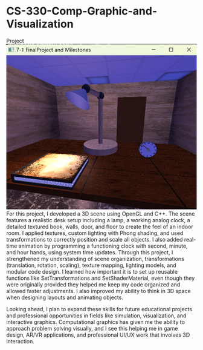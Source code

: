 # CS-330-Comp-Graphic-and-Visualization
Project
![My 3d Scene](./screenshot.png)
For this project, I developed a 3D scene using OpenGL and C++. The scene features a realistic desk setup including a lamp, a working analog clock, a detailed textured book, walls, door, and floor to create the feel of an indoor room. I applied textures, custom lighting with Phong shading, and used transformations to correctly position and scale all objects. I also added real-time animation by programming a functioning clock with second, minute, and hour hands, using system time updates. Through this project, I strengthened my understanding of scene organization, transformations (translation, rotation, scaling), texture mapping, lighting models, and modular code design. I learned how important it is to set up reusable functions like SetTransformations and SetShaderMaterial, even though they were originally provided they helped me keep my code organized and allowed faster adjustments. I also improved my ability to think in 3D space when designing layouts and animating objects.

Looking ahead, I plan to expand these skills for future educational projects and professional opportunities in fields like simulation, visualization, and interactive graphics. Computational graphics has given me the ability to approach problem solving visually, and I see this helping me in game design, AR/VR applications, and professional UI/UX work that involves 3D interaction.
